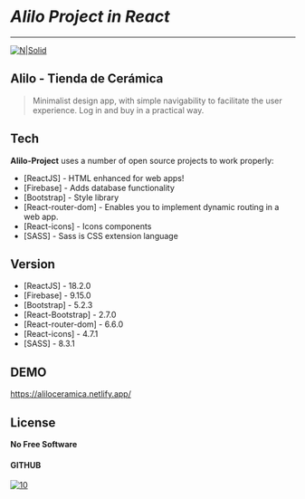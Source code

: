 # _Alilo Project in React_

___


[![N|Solid](https://i.postimg.cc/zGP3k1sB/logo-alilo-200x200.png)](https://aliloceramica.netlify.app/)
## Alilo - Tienda de Cerámica

> Minimalist design app, with simple navigability to facilitate the user experience.
Log in and buy in a practical way.

## Tech

**Alilo-Project** uses a number of open source projects to work properly:

- [ReactJS] - HTML enhanced for web apps!
- [Firebase] - Adds database functionality
- [Bootstrap] - Style library
- [React-router-dom] - Enables you to implement dynamic routing in a web app.
- [React-icons] - Icons components
- [SASS] - Sass is CSS extension language

## Version

- [ReactJS] - 18.2.0
- [Firebase] - 9.15.0
- [Bootstrap] - 5.2.3
- [React-Bootstrap] - 2.7.0
- [React-router-dom] - 6.6.0
- [React-icons] - 4.7.1
- [SASS] - 8.3.1


## DEMO

https://aliloceramica.netlify.app/

## License
**No Free Software**

#### GITHUB
[![10](https://i.postimg.cc/PxFPSnpK/github-icon-38988.png)](https://github.com/YairAresche/alilo-project-0)
